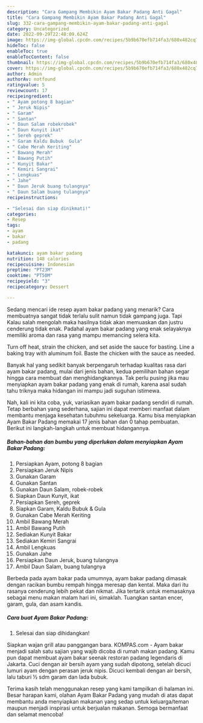 ```yaml
---
description: "Cara Gampang Membikin Ayam Bakar Padang Anti Gagal"
title: "Cara Gampang Membikin Ayam Bakar Padang Anti Gagal"
slug: 332-cara-gampang-membikin-ayam-bakar-padang-anti-gagal
category: Uncategorized
date: 2022-09-29T22:48:09.624Z
image: https://img-global.cpcdn.com/recipes/5b9b670efb714fa3/680x482cq70/ayam-bakar-padang-foto-resep-utama.jpg
hideToc: false
enableToc: true
enableTocContent: false
thumbnail: https://img-global.cpcdn.com/recipes/5b9b670efb714fa3/680x482cq70/ayam-bakar-padang-foto-resep-utama.jpg
cover: https://img-global.cpcdn.com/recipes/5b9b670efb714fa3/680x482cq70/ayam-bakar-padang-foto-resep-utama.jpg
author: Admin
authorAv: notfound
ratingvalue: 5
reviewcount: 17
recipeingredient:
- " Ayam potong 8 bagian"
- " Jeruk Nipis"
- " Garam"
- " Santan"
- " Daun Salam robekrobek"
- " Daun Kunyit ikat"
- " Sereh geprek"
- " Garam Kaldu Bubuk  Gula"
- " Cabe Merah Keriting"
- " Bawang Merah"
- " Bawang Putih"
- " Kunyit Bakar"
- " Kemiri Sangrai"
- " Lengkuas"
- " Jahe"
- " Daun Jeruk buang tulangnya"
- " Daun Salam buang tulangnya"
recipeinstructions:

- "Selesai dan siap dinikmati!"
categories:
- Resep
tags:
- ayam
- bakar
- padang

katakunci: ayam bakar padang 
nutrition: 148 calories
recipecuisine: Indonesian
preptime: "PT23M"
cooktime: "PT50M"
recipeyield: "3"
recipecategory: Dessert

---
```



Sedang mencari ide resep ayam bakar padang yang menarik? Cara membuatnya sangat tidak terlalu sulit namun tidak gampang juga. Tapi Kalau salah mengolah maka hasilnya tidak akan memuaskan dan justru cenderung tidak enak. Padahal ayam bakar padang yang enak selayaknya memiliki aroma dan rasa yang mampu memancing selera kita.


Turn off heat, strain the chicken, and set aside the sauce for basting. Line a baking tray with aluminum foil. Baste the chicken with the sauce as needed.

Banyak hal yang sedikit banyak berpengaruh terhadap kualitas rasa dari ayam bakar padang, mulai dari jenis bahan, kedua pemilihan bahan segar hingga cara membuat dan menghidangkannya. Tak perlu pusing jika mau menyiapkan ayam bakar padang yang enak di rumah, karena asal sudah tahu triknya maka hidangan ini mampu jadi suguhan istimewa.


Nah, kali ini kita coba, yuk, variasikan ayam bakar padang sendiri di rumah. Tetap berbahan yang sederhana, sajian ini dapat memberi manfaat dalam membantu menjaga kesehatan tubuhmu sekeluarga. Kamu bisa menyiapkan Ayam Bakar Padang memakai 17 jenis bahan dan 0 tahap pembuatan. Berikut ini langkah-langkah untuk membuat hidangannya.

<!--inarticleads1-->

##### Bahan-bahan dan bumbu yang diperlukan dalam menyiapkan Ayam Bakar Padang:

1. Persiapkan  Ayam, potong 8 bagian
1. Persiapkan  Jeruk Nipis
1. Gunakan  Garam
1. Gunakan  Santan
1. Gunakan  Daun Salam, robek-robek
1. Siapkan  Daun Kunyit, ikat
1. Persiapkan  Sereh, geprek
1. Siapkan  Garam, Kaldu Bubuk &amp; Gula
1. Gunakan  Cabe Merah Keriting
1. Ambil  Bawang Merah
1. Ambil  Bawang Putih
1. Sediakan  Kunyit Bakar
1. Sediakan  Kemiri Sangrai
1. Ambil  Lengkuas
1. Gunakan  Jahe
1. Persiapkan  Daun Jeruk, buang tulangnya
1. Ambil  Daun Salam, buang tulangnya


Berbeda pada ayam bakar pada umumnya, ayam bakar padang dimasak dengan racikan bumbu rempah hingga meresap dan kental. Maka dari itu rasanya cenderung lebih pekat dan nikmat. Jika tertarik untuk memasaknya sebagai menu makan malam hari ini, simaklah. Tuangkan santan encer, garam, gula, dan asam kandis. 

<!--inarticleads2-->

##### Cara buat Ayam Bakar Padang:


1. Selesai dan siap dihidangkan!

Siapkan wajan grill atau panggangan bara. KOMPAS.com - Ayam bakar menjadi salah satu sajian yang wajib dicoba di rumah makan padang. Kamu pun dapat membuat ayam bakar seenak restoran padang legendaris di Jakarta. Cuci dengan air bersih ayam yang sudah dipotong, setelah dicuci lumuri ayam dengan perasan jeruk nipis. Dicuci kembali dengan air bersih, lalu taburi ½ sdm garam dan lada bubuk. 

Terima kasih telah menggunakan resep yang kami tampilkan di halaman ini. Besar harapan kami, olahan Ayam Bakar Padang yang mudah di atas dapat membantu anda menyiapkan makanan yang sedap untuk keluarga/teman maupun menjadi inspirasi untuk berjualan makanan. Semoga bermanfaat dan selamat mencoba!
